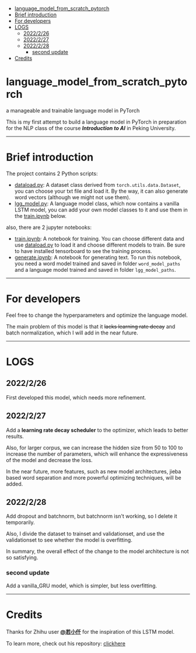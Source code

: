 - [language_model_from_scratch_pytorch](#language_model_from_scratch_pytorch)
- [Brief introduction](#brief-introduction)
- [For developers](#for-developers)
- [LOGS](#logs)
  - [2022/2/26](#2022226)
  - [2022/2/27](#2022227)
  - [2022/2/28](#2022228)
    - [second update](#second-update)
- [Credits](#credits)
# language_model_from_scratch_pytorch
a manageable and trainable language model in PyTorch

This is my first attempt to build a language model in PyTorch in preparation for the NLP class of the course ***Introduction to AI*** in Peking University.

- - -
# Brief introduction
The project contains 2 Python scripts:
- [dataload.py](dataload.py): A dataset class derived from `torch.utils.data.Dataset`, you can choose your txt file and load it. By the way, it can also generate word vectors (although we might not use them).
- [lgg_model.py](lgg_model.py): A language model class, which now contains a vanilla LSTM model, you can add your own model classes to it and use them in the [train.ipynb](train.ipynb) below.

also, there are 2 jupyter notebooks:
- [train.ipynb](train.ipynb): A notebook for training. You can choose different data and use [dataload.py](dataload.py) to load it and choose different models to train. Be sure to have installed tensorboard to see the training process.
- [generate.ipynb](generate.ipynb): A notebook for generating text. To run this notebook, you need a word model trained and saved in folder `word_model_paths` and a language model trained and saved in folder `lgg_model_paths`.

- - - 
# For developers
Feel free to change the hyperparameters and optimize the language model.

The main problem of this model is that it ~~lacks learning rate decay~~ and batch normalization, which I will add in the near future.

- - -
# LOGS
## 2022/2/26
First developed this model, which needs more refinement.
## 2022/2/27
Add a **learning rate decay scheduler** to the optimizer, which leads to better results.

Also, for larger corpus, we can increase the hidden size from 50 to 100 to increase the number of parameters, which will enhance the expressiveness of the model and decrease the loss.

In the near future, more features, such as new model architectures, jieba based word separation and more powerful optimizing techniques, will be added.
## 2022/2/28
Add dropout and batchnorm, but batchnorm isn't working, so I delete it temporarily.

Also, I divide the dataset to trainset and validationset, and use the validationset to see whether the model is overfitting.

In summary, the overall effect of the change to the model architecture is not so satisfying.

### second update
Add a vanilla_GRU model, which is simpler, but less overfitting.

- - -
# Credits
Thanks for Zhihu user **[@若小仟](https://www.zhihu.com/people/bing-feng-ruo-qian)** for the inspiration of this LSTM model.

To learn more, check out his repository: [clickhere](https://github.com/hhiim/Lacan)